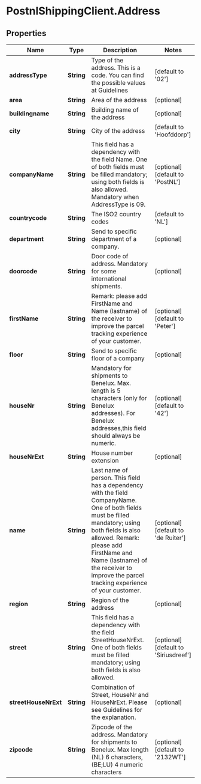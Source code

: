 # PostnlShippingClient.Address

## Properties
Name | Type | Description | Notes
------------ | ------------- | ------------- | -------------
**addressType** | **String** | Type of the address. This is a code. You can find the possible values at Guidelines | [default to &#39;02&#39;]
**area** | **String** | Area of the address | [optional] 
**buildingname** | **String** | Building name of the address | [optional] 
**city** | **String** | City of the address | [default to &#39;Hoofddorp&#39;]
**companyName** | **String** | This field has a dependency with the field Name. One of both fields must be filled mandatory; using both fields is also allowed. Mandatory when AddressType is 09. | [optional] [default to &#39;PostNL&#39;]
**countrycode** | **String** | The ISO2 country codes | [default to &#39;NL&#39;]
**department** | **String** | Send to specific department of a company.  | [optional] 
**doorcode** | **String** | Door code of address. Mandatory for some international shipments. | [optional] 
**firstName** | **String** | Remark: please add FirstName and Name (lastname) of the receiver to improve the parcel tracking experience of your customer.  | [optional] [default to &#39;Peter&#39;]
**floor** | **String** | Send to specific floor of a company | [optional] 
**houseNr** | **String** | Mandatory for shipments to Benelux. Max. length is 5 characters (only for Benelux addresses). For Benelux addresses,this field should always be numeric. | [optional] [default to &#39;42&#39;]
**houseNrExt** | **String** | House number extension  | [optional] 
**name** | **String** | Last name of person. This field has a dependency with the field CompanyName. One of both fields must be filled mandatory; using both fields is also allowed. Remark: please add FirstName and Name (lastname) of the receiver to improve the parcel tracking experience of your customer.  | [optional] [default to &#39;de Ruiter&#39;]
**region** | **String** | Region of the address | [optional] 
**street** | **String** | This field has a dependency with the field StreetHouseNrExt. One of both fields must be filled mandatory; using both fields is also allowed.  | [optional] [default to &#39;Siriusdreef&#39;]
**streetHouseNrExt** | **String** | Combination of Street, HouseNr and HouseNrExt. Please see Guidelines for the explanation. | [optional] 
**zipcode** | **String** | Zipcode of the address. Mandatory for shipments to Benelux. Max length (NL) 6 characters,(BE;LU) 4 numeric characters | [optional] [default to &#39;2132WT&#39;]


